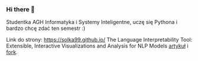 ### Hi there 👋

Studentka AGH Informatyka i Systemy Inteligentne, uczę się Pythona i bardzo chcę zdać ten semestr :)

Link do strony: https://solka99.github.io/
The Language Interpretability Tool: Extensible, Interactive Visualizations and Analysis for NLP Models [artykuł](https://paperswithcode.com/paper/the-language-interpretability-tool-extensible) i [fork](https://github.com/Solka99/lit.git).
